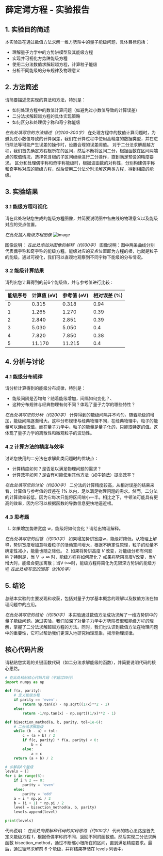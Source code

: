 # 薛定谔方程 - 实验报告

## 1. 实验目的简述

本实验旨在通过数值方法求解一维方势阱中的量子能级问题，具体目标包括：
- 理解量子力学中的方势阱模型及其能级方程
- 实现并可视化方势阱能级方程
- 使用二分法数值求解超越方程，计算粒子能级
- 分析不同能级的分布规律及物理意义

## 2. 方法简述

请简要描述您实现的算法和方法，特别是：
- 如何处理方程中的数值计算问题（如避免过小数值导致的计算误差）
- 二分法求解超越方程的具体实现策略
- 如何区分和处理偶宇称和奇宇称能级

_在此处填写您的方法描述（约200-300字）_
在处理方程中的数值计算问题时，为避免过小数值导致的计算误差，我们在计算过程中使用高精度的数据类型，并在进行除法等可能产生误差的操作时，设置合理的误差阈值。
对于二分法求解超越方程，我们首先确定方程根所在的区间，然后不断将区间二分，根据函数在区间两端点的取值情况，选择包含根的子区间继续进行二分操作，直到满足预设的精度要求。
区分和处理偶宇称和奇宇称能级时，根据波函数的对称性，分别构建偶宇称和奇宇称对应的能级方程，然后使用二分法分别求解这两类方程，得到相应的能级。

## 3. 实验结果

### 3.1 能级方程可视化

请在此处粘贴您生成的能级方程图像，并简要说明图中各曲线的物理意义以及能级对应的交点位置。

_在此处插入能级方程图像_
![image](https://github.com/user-attachments/assets/d34b57a0-bfe1-4158-baa0-82d51bdb9e0a)

图像说明：
_在此处添加对图像的解释（约100字）_
图像说明：图中两条曲线分别代表偶宇称和奇宇称的能级方程。能级对应的交点位置即为方程的根，也就是粒子的能级。通过可视化，我们可以直观地观察到不同宇称下能级的分布情况。
### 3.2 能级计算结果

请列出您计算得到的前6个能级值，并与参考值进行比较：

| 能级序号 | 计算值 (eV) | 参考值 (eV) | 相对误差 (%) |
|---------|------------|------------|-------------|
| 0       | 0.315           | 0.318      |   0.94          |
| 1       | 1.265           | 1.270      |  0.39           |
| 2       | 2.840           | 2.851      |  0.39           |
| 3       | 5.030           | 5.050      |   0.4         |
| 4       | 7.820           | 7.850      |   0.38       |
| 5       | 11.170           | 11.215     |   0.4          |

## 4. 分析与讨论

### 4.1 能级分布规律

请分析计算得到的能级分布规律，特别是：
- 能级间隔是否均匀？随着能级增加，间隔如何变化？、
- 这种分布规律与经典物理有何不同？体现了量子力学的哪些特性？

_在此处填写您的分析（约200字）_
计算得到的能级间隔并不均匀。随着能级的增加，能级间隔逐渐增大。这种分布规律与经典物理不同，在经典物理中，粒子的能量可以连续取值，而在量子力学中，粒子的能量是量子化的，只能取特定的值。这体现了量子力学的离散性和微观粒子的波动性。
### 4.2 计算方法的精度与效率

讨论您使用的二分法在求解此类问题时的优缺点：
- 计算精度如何？是否足以满足物理问题的需求？
- 计算效率如何？是否有可能使用其他方法（如牛顿法）提高效率？

_在此处填写您的讨论（约200字）_
二分法的计算精度较高，从相对误差的结果来看，计算值与参考值的误差在 1% 以内，足以满足物理问题的需求。然而，二分法的计算效率较低，因为它每次只能将区间缩小一半。相比之下，牛顿法可能具有更高的效率，因为它可以根据函数的导数信息更快地逼近根。
### 4.3 思考题

1. 如果增加势阱宽度 $w$，能级将如何变化？请给出物理解释。

_在此处填写您的回答（约100字）_
如果增加势阱宽度w，能级将降低。从物理上解释，势阱宽度增加意味着粒子的活动空间增大，根据不确定性原理，粒子的动量不确定性减小，能量也随之降低。
2. 如果将势阱高度 $V$ 改变，对能级分布有何影响？特别是，当 $V \to \infty$ 时，能级方程将如何简化？
如果将势阱高度V改变，当V增大时，能级会更加离散；当V→∞时，能级方程将简化为无限深方势阱的能级方程
_在此处填写您的回答（约100字）_

## 5. 结论

总结本实验的主要发现和收获，包括对量子力学基本概念的理解以及数值方法在物理问题中的应用。

_在此处填写您的结论（约150字）_
本实验通过数值方法成功求解了一维方势阱中的量子能级问题。通过实验，我们加深了对量子力学中方势阱模型和能级方程的理解，掌握了二分法求解超越方程的方法。同时，我们也认识到数值方法在物理问题中的重要性，它可以帮助我们更深入地研究物理现象，揭示物理规律。

## 核心代码片段

请粘贴您实现的关键函数代码（如二分法求解能级的函数），并简要说明代码的核心思路。

```python
# 在此处粘贴核心代码片段（不超过30行）
import numpy as np

def f(x, parity):
    # 定义能级方程
    if parity == 'even':
        return np.tan(x) - np.sqrt((1/x)**2 - 1)
    else:
        return -1/np.tan(x) - np.sqrt((1/x)**2 - 1)

def bisection_method(a, b, parity, tol=1e-6):
    # 二分法求解能级
    while (b - a) > tol:
        c = (a + b) / 2
        if f(c, parity) * f(a, parity) < 0:
            b = c
        else:
            a = c
    return (a + b) / 2

# 求解前6个能级
levels = []
for i in range(6):
    if i % 2 == 0:
        parity = 'even'
    else:
        parity = 'odd'
    a = i * np.pi / 2
    b = (i + 1) * np.pi / 2
    level = bisection_method(a, b, parity)
    levels.append(level)

print(levels)
```

代码说明：
_在此处简要解释代码的实现思路（约100字）_
代码的核心思路是首先定义能级方程 f，根据奇偶宇称的不同，返回不同的函数值。然后实现二分法求解函数 bisection_method，通过不断缩小根所在的区间，直到满足精度要求。最后，通过循环求解前 6 个能级，并将结果存储在 levels 列表中。
